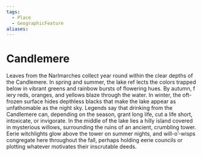 ```yaml
---
tags:
  - Place
  - GeographicFeature
aliases:
---
```

# Candlemere
Leaves from the Narlmarches collect year round within the clear depths of the Candlemere. In spring and summer, the lake ref lects the colors trapped below in vibrant greens and rainbow bursts of flowering hues. By autumn, f iery reds, oranges, and yellows blaze through the water. In winter, the oft-frozen surface hides depthless blacks that make the lake appear as unfathomable as the night sky. Legends say that drinking from the Candlemere can, depending on the season, grant long life, cut a life short, intoxicate, or invigorate. In the middle of the lake lies a hilly island covered in mysterious willows, surrounding the ruins of an ancient, crumbling tower. Eerie witchlights glow above the tower on summer nights, and will-o’-wisps congregate here throughout the fall, perhaps holding eerie councils or plotting whatever motivates their inscrutable deeds.

